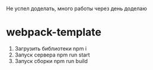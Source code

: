 Не успел доделать, много работы
через день доделаю
# webpack-template
1. Загрузить библиотеки npm i
2. Запуск сервера npm run start
3. Запуск сборки npm run build
